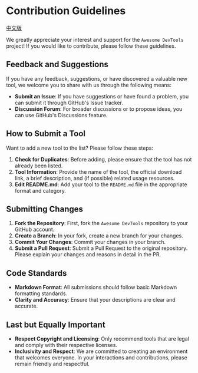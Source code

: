 # Contribution Guidelines

[中文版](CONTRIBUTING.zh.md)

We greatly appreciate your interest and support for the `Awesome DevTools` project! If you would like to contribute, please follow these guidelines.

## Feedback and Suggestions

If you have any feedback, suggestions, or have discovered a valuable new tool, we welcome you to share with us through the following means:
- **Submit an Issue**: If you have suggestions or have found a problem, you can submit it through GitHub's Issue tracker.
- **Discussion Forum**: For broader discussions or to propose ideas, you can use GitHub's Discussions feature.

## How to Submit a Tool

Want to add a new tool to the list? Please follow these steps:
1. **Check for Duplicates**: Before adding, please ensure that the tool has not already been listed.
2. **Tool Information**: Provide the name of the tool, the official download link, a brief description, and (if possible) related usage resources.
3. **Edit README.md**: Add your tool to the `README.md` file in the appropriate format and category.

## Submitting Changes

1. **Fork the Repository**: First, fork the `Awesome DevTools` repository to your GitHub account.
2. **Create a Branch**: In your fork, create a new branch for your changes.
3. **Commit Your Changes**: Commit your changes in your branch.
4. **Submit a Pull Request**: Submit a Pull Request to the original repository. Please explain your changes and reasons in detail in the PR.

## Code Standards

- **Markdown Format**: All submissions should follow basic Markdown formatting standards.
- **Clarity and Accuracy**: Ensure that your descriptions are clear and accurate.

## Last but Equally Important

- **Respect Copyright and Licensing**: Only recommend tools that are legal and comply with their respective licenses.
- **Inclusivity and Respect**: We are committed to creating an environment that welcomes everyone. In your interactions and contributions, please remain friendly and respectful.